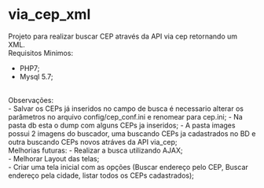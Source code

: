 # via_cep_xml
Projeto para realizar buscar CEP através da API via cep retornando um XML.
<br>
Requisitos Minimos:<br>
- PHP7;<br>
- Mysql 5.7;<br>
<br>
Observações:<br>
- Salvar os CEPs já inseridos no campo de busca é necessario alterar os parâmetros no arquivo config/cep_conf.ini e renomear para cep.ini;
- Na pasta db esta o dump com alguns CEPs ja inseridos;
- A pasta images possui 2 imagens do buscador, uma buscando CEPs ja cadastrados no BD e outra buscando CEPs novos atráves da API via_cep; 
<br>
Melhorias futuras:
- Realizar a busca utilizando AJAX;<br>
- Melhorar Layout das telas;<br>
- Criar uma tela inicial com as opções (Buscar endereço pelo CEP, Buscar endereço pela cidade, listar todos os CEPs cadastrados);<br>
